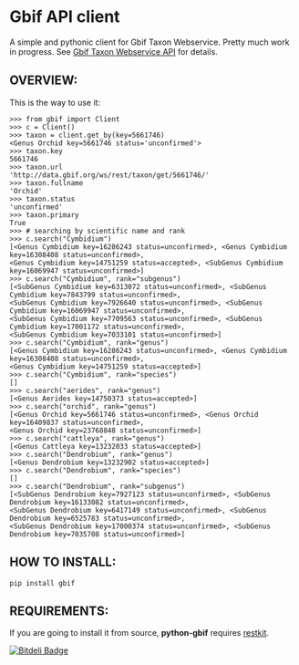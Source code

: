 Gbif API client
===============

A simple and pythonic client for Gbif Taxon Webservice. Pretty much work in progress.
See [Gbif Taxon Webservice API](http://data.gbif.org/ws/rest/taxon) for details.


OVERVIEW:
---------

This is the way to use it:

    >>> from gbif import Client
    >>> c = Client()
    >>> taxon = client.get_by(key=5661746)
    <Genus Orchid key=5661746 status='unconfirmed'>
    >>> taxon.key
    5661746
    >>> taxon.url
    'http://data.gbif.org/ws/rest/taxon/get/5661746/'
    >>> taxon.fullname
    'Orchid'
    >>> taxon.status
    'unconfirmed'
    >>> taxon.primary
    True
    >>> # searching by scientific name and rank
    >>> c.search("Cymbidium")
    [<Genus Cymbidium key=16286243 status=unconfirmed>, <Genus Cymbidium key=16308408 status=unconfirmed>,
    <Genus Cymbidium key=14751259 status=accepted>, <SubGenus Cymbidium key=16069947 status=unconfirmed>]
    >>> c.search("Cymbidium", rank="subgenus")
    [<SubGenus Cymbidium key=6313072 status=unconfirmed>, <SubGenus Cymbidium key=7843799 status=unconfirmed>,
    <SubGenus Cymbidium key=7926640 status=unconfirmed>, <SubGenus Cymbidium key=16069947 status=unconfirmed>,
    <SubGenus Cymbidium key=7709563 status=unconfirmed>, <SubGenus Cymbidium key=17001172 status=unconfirmed>, 
    <SubGenus Cymbidium key=7033101 status=unconfirmed>]
    >>> c.search("Cymbidium", rank="genus")
    [<Genus Cymbidium key=16286243 status=unconfirmed>, <Genus Cymbidium key=16308408 status=unconfirmed>,
    <Genus Cymbidium key=14751259 status=accepted>]
    >>> c.search("Cymbidium", rank="species")
    []
    >>> c.search("aerides", rank="genus")
    [<Genus Aerides key=14750373 status=accepted>]
    >>> c.search("orchid", rank="genus")
    [<Genus Orchid key=5661746 status=unconfirmed>, <Genus Orchid key=16409837 status=unconfirmed>,
    <Genus Orchid key=23768848 status=unconfirmed>]
    >>> c.search("cattleya", rank="genus")
    [<Genus Cattleya key=13232033 status=accepted>]
    >>> c.search("Dendrobium", rank="genus")
    [<Genus Dendrobium key=13232902 status=accepted>]
    >>> c.search("Dendrobium", rank="species")
    []
    >>> c.search("Dendrobium", rank="subgenus")
    [<SubGenus Dendrobium key=7927123 status=unconfirmed>, <SubGenus Dendrobium key=16133082 status=unconfirmed>, 
    <SubGenus Dendrobium key=6417149 status=unconfirmed>, <SubGenus Dendrobium key=6525783 status=unconfirmed>, 
    <SubGenus Dendrobium key=17000374 status=unconfirmed>, <SubGenus Dendrobium key=7035708 status=unconfirmed>]


HOW TO INSTALL:
---------------

    pip install gbif


REQUIREMENTS:
-------------

If you are going to install it from source, **python-gbif** requires [restkit](http://benoitc.github.com/restkit/).


[![Bitdeli Badge](https://d2weczhvl823v0.cloudfront.net/matagus/python-gbif/trend.png)](https://bitdeli.com/free "Bitdeli Badge")


